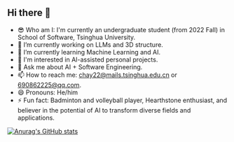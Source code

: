 ## Hi there 👋
- 😎 Who am I: I'm currently an undergraduate student (from 2022 Fall) in School of Software, Tsinghua University.
- 🔭 I’m currently working on LLMs and 3D structure.
- 🌱 I’m currently learning Machine Learning and AI.
- 🔧 I'm interested in AI-assisted personal projects.
- 💬 Ask me about AI + Software Engineering.
- 📫 How to reach me: chay22@mails.tsinghua.edu.cn or 690862225@qq.com.
- 😄 Pronouns: He/him
- ⚡ Fun fact: Badminton and volleyball player, Hearthstone enthusiast, and believer in the potential of AI to transform diverse fields and applications.

[![Anurag's GitHub stats](https://github-readme-stats.vercel.app/api?username=ZaytsevZY)](https://github.com/anuraghazra/github-readme-stats)
